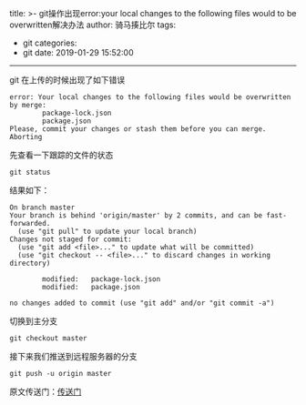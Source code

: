 title: >-
  git操作出现error:your local changes to the following files would to be
  overwritten解决办法
author: 骑马揍比尔
tags:
  - git
categories:
  - git
date: 2019-01-29 15:52:00
---
git 在上传的时候出现了如下错误

```
error: Your local changes to the following files would be overwritten by merge:
        package-lock.json
        package.json
Please, commit your changes or stash them before you can merge.
Aborting

```

<!--more-->

先查看一下跟踪的文件的状态
```
git status
```

结果如下：

```
On branch master
Your branch is behind 'origin/master' by 2 commits, and can be fast-forwarded.
  (use "git pull" to update your local branch)
Changes not staged for commit:
  (use "git add <file>..." to update what will be committed)
  (use "git checkout -- <file>..." to discard changes in working directory)

        modified:   package-lock.json
        modified:   package.json

no changes added to commit (use "git add" and/or "git commit -a")

```
切换到主分支

```
git checkout master
```

接下来我们推送到远程服务器的分支

```
git push -u origin master
```

原文传送门：[传送门](https://blog.csdn.net/qq_21004057/article/details/52928211)




